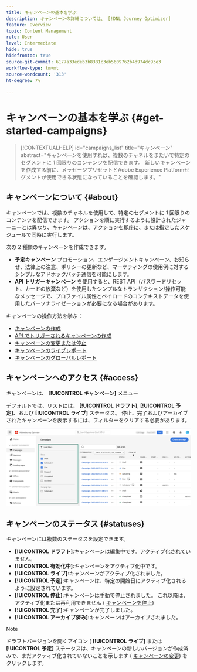 ```yaml
---
title: キャンペーンの基本を学ぶ
description: キャンペーンの詳細については、 [!DNL Journey Optimizer]
feature: Overview
topic: Content Management
role: User
level: Intermediate
hide: true
hidefromtoc: true
source-git-commit: 6177a33edeb3b8381c3eb5609762b4d974dc93e3
workflow-type: tm+mt
source-wordcount: '313'
ht-degree: 7%

---
```



# キャンペーンの基本を学ぶ {#get-started-campaigns}

>[!CONTEXTUALHELP]
>id="campaigns_list"
>title="キャンペーン"
>abstract="キャンペーンを使用すれば、複数のチャネルをまたいで特定のセグメントに 1 回限りのコンテンツを配信できます。 新しいキャンペーンを作成する前に、メッセージプリセットとAdobe Experience Platformセグメントが使用できる状態になっていることを確認します。"

## キャンペーンについて {#about}

キャンペーンでは、複数のチャネルを使用して、特定のセグメントに 1 回限りのコンテンツを配信できます。 アクションを順に実行するように設計されたジャーニーとは異なり、キャンペーンは、アクションを即座に、または指定したスケジュールで同時に実行します。

次の 2 種類のキャンペーンを作成できます。

* **予定キャンペーン** プロモーション、エンゲージメントキャンペーン、お知らせ、法律上の注意、ポリシーの更新など、マーケティングの使用例に対するシンプルなアドホックバッチ通信を可能にします。
* **API トリガーキャンペーン** を使用すると、REST API（パスワードリセット、カードの放棄など）を使用したシンプルなトランザクション/操作可能なメッセージで、プロファイル属性とペイロードのコンテキストデータを使用したパーソナライゼーションが必要になる場合があります。

キャンペーンの操作方法を学ぶ：
* [キャンペーンの作成](create-campaign.md)
* [API でトリガーされるキャンペーンの作成](api-triggered-campaigns.md)
* [キャンペーンの変更または停止](modify-stop-campaign.md)
* [キャンペーンのライブレポート](campaign-live-report.md)
* [キャンペーンのグローバルレポート](campaign-global-report.md)

## キャンペーンへのアクセス {#access}

キャンペーンは、 **[!UICONTROL キャンペーン]** メニュー

デフォルトでは、リストには、 **[!UICONTROL ドラフト]**, **[!UICONTROL 予定]**、および **[!UICONTROL ライブ]** ステータス。 停止、完了およびアーカイブされたキャンペーンを表示するには、フィルターをクリアする必要があります。

![](assets/create-campaign-list.png)

## キャンペーンのステータス {#statuses}

キャンペーンには複数のステータスを設定できます。

* **[!UICONTROL ドラフト]**:キャンペーンは編集中です。アクティブ化されていません。
* **[!UICONTROL 有効化中]**:キャンペーンをアクティブ化中です。
* **[!UICONTROL ライブ]**:キャンペーンがアクティブ化されました。
* **[!UICONTROL 予定]**:キャンペーンは、特定の開始日にアクティブ化されるように設定されています。
* **[!UICONTROL 停止]**:キャンペーンは手動で停止されました。 これ以降は、アクティブ化または再利用できません ( [キャンペーンを停止](modify-stop-campaign.md#stop))
* **[!UICONTROL 完了]**:キャンペーンが完了しました。
* **[!UICONTROL アーカイブ済み]**:キャンペーンはアーカイブされました。

>[!NOTE]
>
>ドラフトバージョンを開くアイコン ( **[!UICONTROL ライブ]** または **[!UICONTROL 予定]** ステータスは、キャンペーンの新しいバージョンが作成済みで、まだアクティブ化されていないことを示します ( [キャンペーンの変更](modify-stop-campaign.md#modify)) をクリックします。
